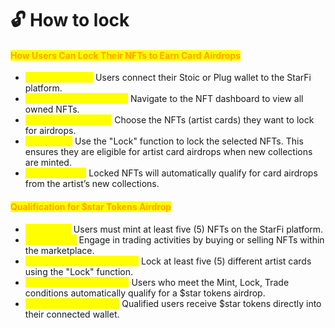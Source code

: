 # 🔓 How to lock

#### <mark style="color:orange;">How Users Can Lock Their NFTs to Earn Card Airdrops</mark>

* <mark style="color:yellow;">**Connect Wallet**</mark><mark style="color:yellow;">:</mark> Users connect their Stoic or Plug wallet to the StarFi platform.
* <mark style="color:yellow;">**Access NFT Dashboard**</mark><mark style="color:yellow;">:</mark> Navigate to the NFT dashboard to view all owned NFTs.
* <mark style="color:yellow;">**Select NFTs to Lock**</mark><mark style="color:yellow;">:</mark> Choose the NFTs (artist cards) they want to lock for airdrops.
* <mark style="color:yellow;">**Lock NFTs**</mark><mark style="color:yellow;">:</mark> Use the "Lock" function to lock the selected NFTs. This ensures they are eligible for artist card airdrops when new collections are minted.
* <mark style="color:yellow;">**Earn Airdrops**</mark><mark style="color:yellow;">:</mark> Locked NFTs will automatically qualify for card airdrops from the artist’s new collections.

#### <mark style="color:orange;">Qualification for $star Tokens Airdrop</mark>

* <mark style="color:yellow;">**Mint NFTs**</mark><mark style="color:yellow;">:</mark> Users must mint at least five (5) NFTs on the StarFi platform.
* <mark style="color:yellow;">**Trade NFTs**</mark><mark style="color:yellow;">:</mark> Engage in trading activities by buying or selling NFTs within the marketplace.
* <mark style="color:yellow;">**Lock Multiple Artist Cards**</mark><mark style="color:yellow;">:</mark> Lock at least five (5) different artist cards using the "Lock" function.
* <mark style="color:yellow;">**Automatic Qualification**</mark><mark style="color:yellow;">:</mark> Users who meet the Mint, Lock, Trade conditions automatically qualify for a $star tokens airdrop.
* <mark style="color:yellow;">**Receive $star Tokens**</mark><mark style="color:yellow;">:</mark> Qualified users receive $star tokens directly into their connected wallet.
